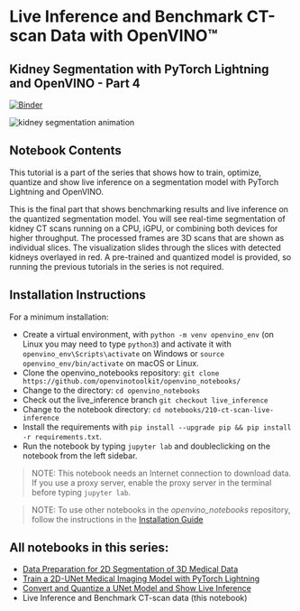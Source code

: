 # Live Inference and Benchmark CT-scan Data with OpenVINO™

## Kidney Segmentation with PyTorch Lightning and OpenVINO - Part 4

[![Binder](https://mybinder.org/badge_logo.svg)](https://mybinder.org/v2/gh/openvinotoolkit/openvino_notebooks/HEAD?filepath=notebooks%2F210-ct-scan-live-inference%2F210-ct-scan-live-inference.ipynb)

![kidney segmentation animation](https://user-images.githubusercontent.com/77325899/154279555-aaa47111-c976-4e77-8d23-aac96f45872f.gif)

## Notebook Contents

This tutorial is a part of the series that shows how to train,
optimize, quantize and show live inference on a segmentation model with PyTorch
Lightning and OpenVINO.

This is the final part that shows benchmarking results and live inference on
the quantized segmentation model. You will see real-time segmentation of kidney
CT scans running on a CPU, iGPU, or combining both devices for higher
throughput. The processed frames are 3D scans that are shown as individual
slices. The visualization slides through the slices with detected kidneys
overlayed in red.  A pre-trained and quantized model is provided, so running the
previous tutorials in the series is not required.

## Installation Instructions

For a minimum installation:

* Create a virtual environment, with `python -m venv openvino_env` (on Linux
  you may need to type `python3`) and activate it with
  `openvino_env\Scripts\activate` on Windows or `source openvino_env/bin/activate` on macOS or Linux.
* Clone the openvino_notebooks repository: `git clone
  https://github.com/openvinotoolkit/openvino_notebooks/`
* Change to the directory: `cd openvino_notebooks`
* Check out the live_inference branch `git checkout live_inference`
* Change to the notebook directory: `cd notebooks/210-ct-scan-live-inference`
* Install the requirements with `pip install --upgrade pip && pip install -r requirements.txt`.
* Run the notebook by typing `jupyter lab` and doubleclicking on the notebook from the left sidebar.

> NOTE: This notebook needs an Internet connection to download data. If you use a proxy server, enable the proxy server in the terminal before typing `jupyter lab`.

> NOTE: To use other notebooks in the *openvino_notebooks* repository, follow the instructions in the [Installation Guide](../../README.md)

## All notebooks in this series:

- [Data Preparation for 2D Segmentation of 3D Medical Data](../110-ct-segmentation-quantize/data-preparation-ct-scan.ipynb)
- [Train a 2D-UNet Medical Imaging Model with PyTorch Lightning](../110-ct-segmentation-quantize/pytorch-monai-training.ipynb) 
- [Convert and Quantize a UNet Model and Show Live Inference](../110-ct-segmentation-quantize/110-ct-segmentation-quantize.ipynb)
- Live Inference and Benchmark CT-scan data (this notebook)

